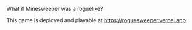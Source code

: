 What if Minesweeper was a roguelike?

This game is deployed and playable at https://roguesweeper.vercel.app
